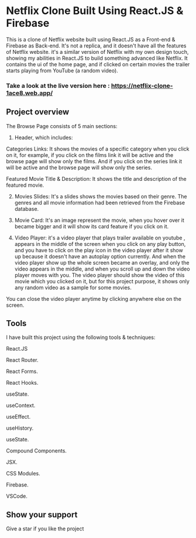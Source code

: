 
# Netflix Clone Built Using React.JS & Firebase

This is a clone of Netflix website built using React.JS as a Front-end & Firebase as Back-end. It's not a replica, and it doesn't have all the features of Netflix website. it's a similar version of Netflix with my own design touch, showing my abilities in React.JS to build something advanced like Netflix. It contains the ui of the home page, and if clicked on certain movies the trailer starts playing from YouTube (a random video).

### Take a look at the live version here : https://netflix-clone-1ace8.web.app/




## Project overview
The Browse Page consists of 5 main sections:

1) Header, which includes:


Categories Links: It shows the movies of a specific category when you click on it, for example, if you click on the films link it will be active and the browse page will show only the films. And if you click on the series link it will be active and the browse page will show only the series.

Featured Movie Title & Description: It shows the title and description of the featured movie.


2) Movies Slides: It's a slides shows the movies based on their genre. The genres and all movie information had been retrieved from the Firebase database.

3) Movie Card: It's an image represent the movie, when you hover over it became bigger and it will show its card feature if you click on it.

4) Video Player: it's a video player that plays trailer available on youtube , appears in the middle of the screen when you click on any play button, and you have to click on the play icon in the video player after it show up because it doesn't have an autoplay option currently. And when the video player show up the whole screen became an overlay, and only the video appears in the middle, and when you scroll up and down the video player moves with you. The video player should show the video of this movie which you clicked on it, but for this project purpose, it shows only any random video as a sample for some movies.

You can close the video player anytime by clicking anywhere else on the screen.
## Tools
I have built this project using the following tools & techniques:

React.JS


React Router.


React Forms.  

React Hooks.


useState.

useContext.

useEffect.

useHistory.

useState.

Compound Components.

JSX.

CSS Modules.

Firebase.


VSCode.
## Show your support
Give a star if you like the project

